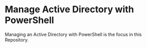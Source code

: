 # Manage Active Directory with PowerShell 
Managing an Active Directory with PowerShell is the focus in this Repository.
